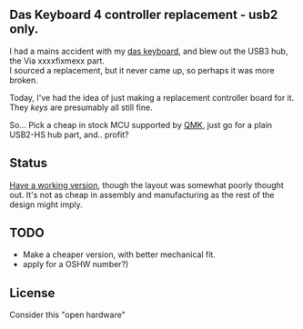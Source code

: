 ## Das Keyboard 4 controller replacement - usb2 only.

I had a mains accident with my [das keyboard](https://www.daskeyboard.com/daskeyboard-4-professional/), and blew out the USB3 hub, the Via xxxxfixmexx part.  
I sourced a replacement, but it never came up, so perhaps it was more broken.

Today, I've had the idea of just making a replacement controller board for it.  They _keys_ are presumably all still fine.

So... Pick a cheap in stock MCU supported by [QMK](https://qmk.fm/), just go for a plain USB2-HS hub part, and.. profit?

## Status
[Have a working version](h2/r2023-12), though the layout was somewhat poorly thought out. It's not as cheap in assembly and manufacturing as the rest of the design might imply.

## TODO
 * Make a cheaper version, with better mechanical fit.
 * apply for a OSHW number?)

## License
Consider this "open hardware"
